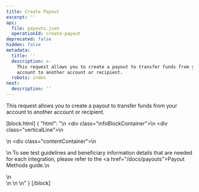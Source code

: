 ```yaml
---
title: Create Payout
excerpt: ''
api:
  file: payouts.json
  operationId: create-payout
deprecated: false
hidden: false
metadata:
  title: ''
  description: >-
    This request allows you to create a payout to transfer funds from your
    account to another account or recipient.
  robots: index
next:
  description: ''
---
```

This request allows you to create a payout to transfer funds from your account to another account or recipient.

[block:html]
{
  "html": "<body>\n  <div class=\"infoBlockContainer\">\n    <div class=\"verticalLine\"></div>\n    <div>\n      <div class=\"contentContainer\">\n        <p>\n          To see test guidelines and beneficiary information details that are needed for each integration, please refer to the <a href=\"/docs/payouts\">Payout Methods guide</a>.\n        </p>\n      </div>\n    </div>\n  </div>\n</body>"
}
[/block]